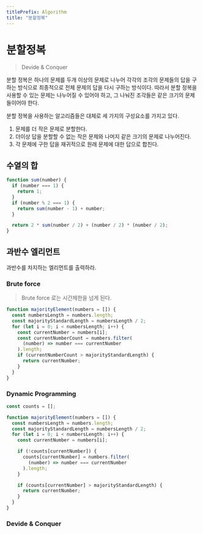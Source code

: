 ```yaml
---
titlePrefix: Algorithm
title: "분할정복"
---
```


# 분할정복

> Devide & Conquer

분할 정복은 하나의 문제를 두개 이상의 문제로 나누어 각각의 조각의 문제들의 답을 구하는 방식으로 최종적으로 전체 문제의 답을 다시 구하는 방식이다. 따라서 분할 정복을 사용할 수 있는 문제는 나누어질 수 있어야 하고, 그 나눠진 조각들은 같은 크기의 문제들이어야 한다.

분할 정복을 사용하는 알고리즘들은 대체로 세 가지의 구성요소를 가지고 있다.

1. 문제를 더 작은 문제로 분할한다.
2. 더이상 답을 분할할 수 없는 작은 문제와 나머지 같은 크기의 문제로 나누어진다.
3. 각 문제에 구한 답을 재귀적으로 원래 문제에 대한 답으로 합친다.

## 수열의 합

```javascript
function sum(number) {
  if (number === 1) {
    return 1;
  }
  if (number % 2 === 1) {
    return sum(number - 1) + number;
  }

  return 2 * sum(number / 2) + (number / 2) * (number / 2);
}
```

## 과반수 엘리먼트

과반수를 차지하는 엘리먼트를 출력하라.

### Brute force

> Brute force 로는 시간제한을 넘게 된다.

```javascript
function majorityElement(numbers = []) {
  const numbersLength = numbers.length;
  const majorityStandardLength = numbersLength / 2;
  for (let i = 0; i < numbersLength; i++) {
    const currentNumber = numbers[i];
    const currentNumberCount = numbers.filter(
      (number) => number === currentNumber
    ).length;
    if (currentNumberCount > majorityStandardLength) {
      return currentNumber;
    }
  }
}
```

### Dynamic Programming

```javascript
const counts = [];

function majorityElement(numbers = []) {
  const numbersLength = numbers.length;
  const majorityStandardLength = numbersLength / 2;
  for (let i = 0; i < numbersLength; i++) {
    const currentNumber = numbers[i];

    if (!counts[currentNumber]) {
      counts[currentNumber] = numbers.filter(
        (number) => number === currentNumber
      ).length;
    }

    if (counts[currentNumber] > majorityStandardLength) {
      return currentNumber;
    }
  }
}
```

### Devide & Conquer
